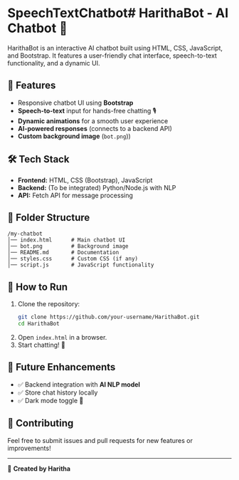 # SpeechTextChatbot# HarithaBot - AI Chatbot 🤖

HarithaBot is an interactive AI chatbot built using HTML, CSS, JavaScript, and Bootstrap. It features a user-friendly chat interface, speech-to-text functionality, and a dynamic UI.

## 🚀 Features
- Responsive chatbot UI using **Bootstrap**
- **Speech-to-text** input for hands-free chatting 🎙️
- **Dynamic animations** for a smooth user experience
- **AI-powered responses** (connects to a backend API)
- **Custom background image** (`bot.png`))




## 🛠️ Tech Stack
- **Frontend:** HTML, CSS (Bootstrap), JavaScript
- **Backend:** (To be integrated) Python/Node.js with NLP
- **API:** Fetch API for message processing

## 📂 Folder Structure
```
/my-chatbot
│── index.html      # Main chatbot UI
│── bot.png         # Background image
│── README.md       # Documentation
│── styles.css      # Custom CSS (if any)
│── script.js       # JavaScript functionality
```

## 🚀 How to Run
1. Clone the repository:
   ```sh
   git clone https://github.com/your-username/HarithaBot.git
   cd HarithaBot
   ```
2. Open `index.html` in a browser.
3. Start chatting! 💬

## 📌 Future Enhancements
- ✅ Backend integration with **AI NLP model**
- ✅ Store chat history locally
- ✅ Dark mode toggle 🌙

## 🤝 Contributing
Feel free to submit issues and pull requests for new features or improvements!

---

🔗 **Created by Haritha**

